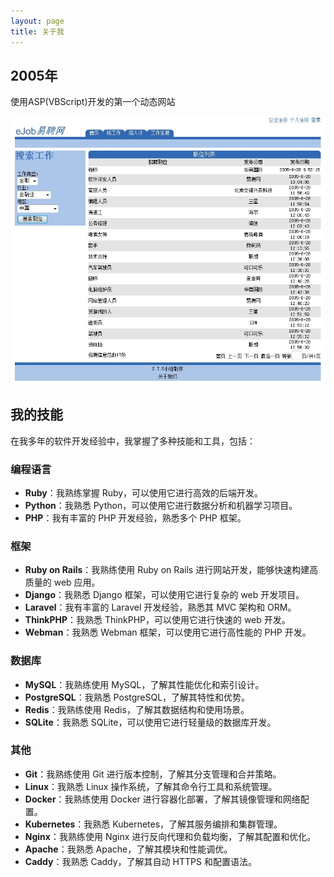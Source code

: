 ```yaml
---
layout: page
title: 关于我
---
```

## 2005年

使用ASP(VBScript)开发的第一个动态网站

![2005年软件学习毕业设计](/assets/img/ejob.jpg)

## 我的技能

在我多年的软件开发经验中，我掌握了多种技能和工具，包括：

### 编程语言

- **Ruby**：我熟练掌握 Ruby，可以使用它进行高效的后端开发。
- **Python**：我熟悉 Python，可以使用它进行数据分析和机器学习项目。
- **PHP**：我有丰富的 PHP 开发经验，熟悉多个 PHP 框架。

### 框架

- **Ruby on Rails**：我熟练使用 Ruby on Rails 进行网站开发，能够快速构建高质量的 web 应用。
- **Django**：我熟悉 Django 框架，可以使用它进行复杂的 web 开发项目。
- **Laravel**：我有丰富的 Laravel 开发经验，熟悉其 MVC 架构和 ORM。
- **ThinkPHP**：我熟悉 ThinkPHP，可以使用它进行快速的 web 开发。
- **Webman**：我熟悉 Webman 框架，可以使用它进行高性能的 PHP 开发。

### 数据库

- **MySQL**：我熟练使用 MySQL，了解其性能优化和索引设计。
- **PostgreSQL**：我熟悉 PostgreSQL，了解其特性和优势。
- **Redis**：我熟练使用 Redis，了解其数据结构和使用场景。
- **SQLite**：我熟悉 SQLite，可以使用它进行轻量级的数据库开发。

### 其他

- **Git**：我熟练使用 Git 进行版本控制，了解其分支管理和合并策略。
- **Linux**：我熟悉 Linux 操作系统，了解其命令行工具和系统管理。
- **Docker**：我熟练使用 Docker 进行容器化部署，了解其镜像管理和网络配置。
- **Kubernetes**：我熟悉 Kubernetes，了解其服务编排和集群管理。
- **Nginx**：我熟练使用 Nginx 进行反向代理和负载均衡，了解其配置和优化。
- **Apache**：我熟悉 Apache，了解其模块和性能调优。
- **Caddy**：我熟悉 Caddy，了解其自动 HTTPS 和配置语法。
